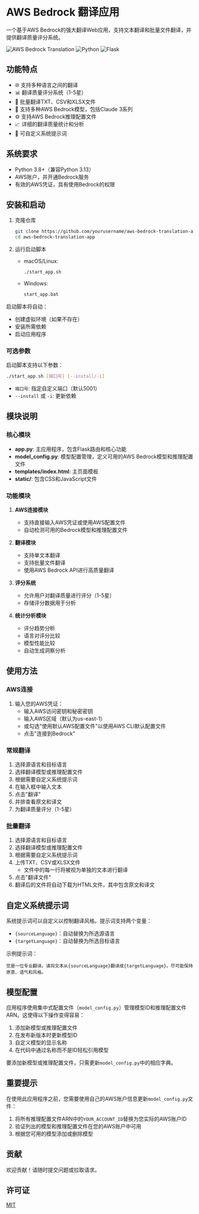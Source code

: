 # AWS Bedrock 翻译应用

一个基于AWS Bedrock的强大翻译Web应用，支持文本翻译和批量文件翻译，并提供翻译质量评分系统。

![AWS Bedrock Translation](https://img.shields.io/badge/AWS-Bedrock-orange)
![Python](https://img.shields.io/badge/Python-3.8+-blue)
![Flask](https://img.shields.io/badge/Flask-2.0+-green)

## 功能特点

- 🌐 支持多种语言之间的翻译
- 📊 翻译质量评分系统（1-5星）
- 📁 批量翻译TXT、CSV和XLSX文件
- 🤖 支持多种AWS Bedrock模型，包括Claude 3系列
- ⚙️ 支持AWS Bedrock推理配置文件
- 📈 详细的翻译质量统计和分析
- 🔧 可自定义系统提示词

## 系统要求

- Python 3.8+（兼容Python 3.13）
- AWS账户，并开通Bedrock服务
- 有效的AWS凭证，具有使用Bedrock的权限

## 安装和启动

1. 克隆仓库
   ```bash
   git clone https://github.com/yourusername/aws-bedrock-translation-app.git
   cd aws-bedrock-translation-app
   ```

2. 运行启动脚本
   - macOS/Linux:
     ```bash
     ./start_app.sh
     ```
   - Windows:
     ```bash
     start_app.bat
     ```

启动脚本将自动：
- 创建虚拟环境（如果不存在）
- 安装所需依赖
- 启动应用程序

### 可选参数

启动脚本支持以下参数：
```bash
./start_app.sh [端口号] [--install/-i]
```

- `端口号`: 指定自定义端口（默认5001）
- `--install` 或 `-i`: 更新依赖

## 模块说明

### 核心模块

- **app.py**: 主应用程序，包含Flask路由和核心功能
- **model_config.py**: 模型配置管理，定义可用的AWS Bedrock模型和推理配置文件
- **templates/index.html**: 主页面模板
- **static/**: 包含CSS和JavaScript文件

### 功能模块

1. **AWS连接模块**
   - 支持直接输入AWS凭证或使用AWS配置文件
   - 自动检测可用的Bedrock模型和推理配置文件

2. **翻译模块**
   - 支持单文本翻译
   - 支持批量文件翻译
   - 使用AWS Bedrock API进行高质量翻译

3. **评分系统**
   - 允许用户对翻译质量进行评分（1-5星）
   - 存储评分数据用于分析

4. **统计分析模块**
   - 评分趋势分析
   - 语言对评分比较
   - 模型性能比较
   - 自动生成洞察分析

## 使用方法

### AWS连接

1. 输入您的AWS凭证：
   - 输入AWS访问密钥和秘密密钥
   - 输入AWS区域（默认为us-east-1）
   - 或勾选"使用默认AWS配置文件"以使用AWS CLI默认配置文件
   - 点击"连接到Bedrock"

### 常规翻译

1. 选择源语言和目标语言
2. 选择翻译模型或推理配置文件
3. 根据需要自定义系统提示词
4. 在输入框中输入文本
5. 点击"翻译"
6. 并排查看原文和译文
7. 为翻译质量评分（1-5星）

### 批量翻译

1. 选择源语言和目标语言
2. 选择翻译模型或推理配置文件
3. 根据需要自定义系统提示词
4. 上传TXT、CSV或XLSX文件
   - 文件中的每一行将被视为单独的文本进行翻译
5. 点击"翻译文件"
6. 翻译后的文件将自动下载为HTML文件，其中包含原文和译文

## 自定义系统提示词

系统提示词可以自定义以控制翻译风格。提示词支持两个变量：
- `{sourceLanguage}`：自动替换为所选源语言
- `{targetLanguage}`：自动替换为所选目标语言

示例提示词：
```
您是一位专业翻译。请将文本从{sourceLanguage}翻译成{targetLanguage}。尽可能保持原意、语气和风格。
```

## 模型配置

应用程序使用集中式配置文件（`model_config.py`）管理模型ID和推理配置文件ARN。这使得以下操作变得容易：

1. 添加新模型或推理配置文件
2. 在发布新版本时更新模型ID
3. 自定义模型的显示名称
4. 在代码中通过名称而不是ID轻松引用模型

要添加新模型或推理配置文件，只需更新`model_config.py`中的相应字典。

## 重要提示

在使用此应用程序之前，您需要使用自己的AWS账户信息更新`model_config.py`文件：

1. 将所有推理配置文件ARN中的`YOUR_ACCOUNT_ID`替换为您实际的AWS账户ID
2. 验证列出的模型和推理配置文件在您的AWS账户中可用
3. 根据您可用的模型添加或删除模型

## 贡献

欢迎贡献！请随时提交问题或拉取请求。

## 许可证

[MIT](LICENSE)
